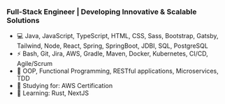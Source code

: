 ### Full-Stack Engineer | Developing Innovative & Scalable Solutions ###

- 💻 Java, JavaScript, TypeScript, HTML, CSS, Sass, Bootstrap, Gatsby, Tailwind, Node, React, Spring, SpringBoot, JDBI, SQL, PostgreSQL
- ⚡ Bash, Git, Jira, AWS, Gradle, Maven, Docker, Kubernetes, CI/CD, Agile/Scrum
- 🔭 OOP, Functional Programming, RESTful applications, Microservices, TDD
- 🌱 Studying for: AWS Certification
- 📖 Learning: Rust, NextJS
<!--
**derrek-gass/derrek-gass** is a ✨ _special_ ✨ repository because its `README.md` (this file) appears on your GitHub profile.

Here are some ideas to get you started:

- 🔭 I’m currently working on ...
- 🌱 Constantly growing my programming skills. In respect to proI’m currently learning ...
- 👯 I’m looking to collaborate on ...
- 🤔 I’m looking for help with ...
- 💬 Ask me about ...
- 📫 How to reach me: ...
- 😄 Pronouns: ...
- ⚡ Fun fact: ...
-->
